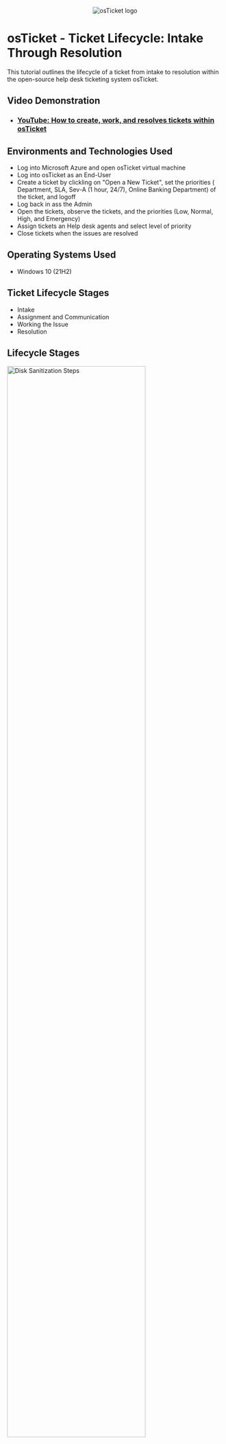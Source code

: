 <p align="center">
<img src="https://i.imgur.com/Clzj7Xs.png" alt="osTicket logo"/>
</p>

<h1>osTicket - Ticket Lifecycle: Intake Through Resolution</h1>
This tutorial outlines the lifecycle of a ticket from intake to resolution within the open-source help desk ticketing system osTicket.<br />


<h2>Video Demonstration</h2>

- ### [YouTube: How to create, work, and resolves tickets within osTicket](https://www.youtube.com)

<h2>Environments and Technologies Used</h2>

- Log into Microsoft Azure and open osTicket virtual machine
- Log into osTicket as an End-User
- Create a ticket by clickling on "Open a New Ticket", set the priorities ( Department, SLA, Sev-A (1 hour, 24/7), Online Banking Department) of the ticket, and logoff
- Log back in ass the Admin
- Open the tickets, observe the tickets, and the priorities (Low, Normal, High, and Emergency)
- Assign tickets an Help desk agents and select level of priority
- Close tickets when the issues are resolved

<h2>Operating Systems Used </h2>

- Windows 10</b> (21H2)

<h2>Ticket Lifecycle Stages</h2>

- Intake
- Assignment and Communication
- Working the Issue
- Resolution

<h2>Lifecycle Stages</h2>

<p>
<img src="https://i.imgur.com/uXWVXK1.png" height="80%" width="80%" alt="Disk Sanitization Steps"/>
</p>
<p>
Log into Microsoft Azure and connect to osTicket VM through the public IP address.
</p>
<br />

<p>
<img src="https://i.imgur.com/hLIYk2j.png" height="80%" width="80%" alt="Disk Sanitization Steps"/>
</p>
<p>
Log into osTicket portal
</p>
<br />

<p>
<img src="https://i.imgur.com/B1geTdz.png" height="80%" width="80%" alt="Disk Sanitization Steps"/>
</p>
<p>
Create a ticket by clickling on "Open a New Ticket", set the priority of the ticket
</p>
<br />

<p>
<img src="https://i.imgur.com/yF86SDR.png" height="80%" width="80%" alt="Disk Sanitization Steps"/>
</p>
<p>
Ticket created on osTicket portal
</p>
<br />

<p>
<img src="https://i.imgur.com/riiUiJU.png" height="80%" width="80%" alt="Disk Sanitization Steps"/>
</p>
<p>
Log into osTicket portal as Admin, assign ticket to an Help Desk Agent, and set the priority.
</p>
<br />

<p>
<img src="https://i.imgur.com/KRP0e0m.png" height="80%" width="80%" alt="Disk Sanitization Steps"/>
</p>
<p>
Close ticket when the issue is resolved
</p>
<br />

